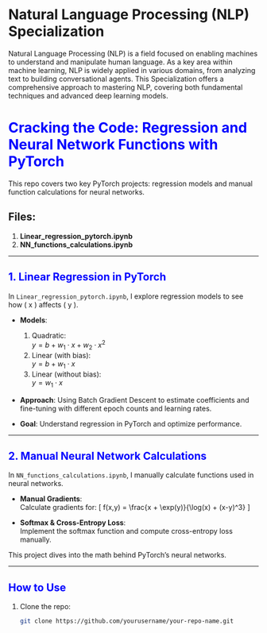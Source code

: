 # Natural Language Processing (NLP) Specialization

Natural Language Processing (NLP) is a field focused on enabling machines to understand and manipulate human language. As a key area within machine learning, NLP is widely applied in various domains, from analyzing text to building conversational agents. This Specialization offers a comprehensive approach to mastering NLP, covering both fundamental techniques and advanced deep learning models.

# <font color='blue'>**Cracking the Code: Regression and Neural Network Functions with PyTorch**</font>

This repo covers two key PyTorch projects: regression models and manual function calculations for neural networks.

## Files:
1. **Linear_regression_pytorch.ipynb**
2. **NN_functions_calculations.ipynb**

---

## <font color='blue'>**1. Linear Regression in PyTorch**</font>

In `Linear_regression_pytorch.ipynb`, I explore regression models to see how \( x \) affects \( y \).

- **Models**:
  1. Quadratic:  
     $y = b + w_1 \cdot x + w_2 \cdot x^2$
  2. Linear (with bias):  
     $y = b + w_1 \cdot x$
  3. Linear (without bias):  
     $y = w_1 \cdot x$

- **Approach**: Using Batch Gradient Descent to estimate coefficients and fine-tuning with different epoch counts and learning rates.

- **Goal**: Understand regression in PyTorch and optimize performance.

---

## <font color='blue'>**2. Manual Neural Network Calculations**</font>

In `NN_functions_calculations.ipynb`, I manually calculate functions used in neural networks.

- **Manual Gradients**:  
  Calculate gradients for:
  \[
  f(x,y) = \frac{x + \exp(y)}{\log(x) + (x-y)^3}
  \]

- **Softmax & Cross-Entropy Loss**:  
  Implement the softmax function and compute cross-entropy loss manually.

This project dives into the math behind PyTorch’s neural networks.

---

## <font color='blue'>**How to Use**</font>

1. Clone the repo:  
   ```bash
   git clone https://github.com/yourusername/your-repo-name.git


